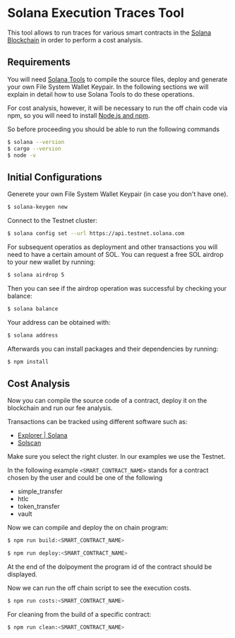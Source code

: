 
# Solana Execution Traces Tool

This tool allows to run traces for various smart contracts in the [Solana Blockchain](https://solana.com) in order to perform a cost analysis.

## Requirements

You will need [Solana Tools](https://docs.solana.com/cli/install-solana-cli-tools) to compile the source files, deploy and generate your own File System Wallet Keypair. In the following sections we will explain in detail how to use Solana Tools to do these operations.

For cost analysis, however, it will be necessary to run the off chain code via npm, so you will need to install [Node.js and npm](https://docs.npmjs.com/downloading-and-installing-node-js-and-npm).

So before proceeding you should be able to run the following commands

```sh
$ solana --version
$ cargo --version
$ node -v
```

## Initial Configurations

Generete your own File System Wallet Keypair (in case you don't have one).
```sh
$ solana-keygen new
```

Connect to the Testnet cluster:
```sh
$ solana config set --url https://api.testnet.solana.com
```

For subsequent operatios as deployment and other transactions you will need to have a certain amount of SOL. You can request a free SOL airdrop to your new wallet by running:
```sh
$ solana airdrop 5
```

Then you can see if the airdrop operation was successful by checking your balance:
```sh
$ solana balance
```

Your address can be obtained with:
```sh
$ solana address 	
```

Afterwards you can install packages and their dependencies by running:
```sh
$ npm install
```

## Cost Analysis

Now you can compile the source code of a contract, deploy it on the blockchain and run our fee analysis.

Transactions can be tracked using different software such as:
- [Explorer | Solana](https://explorer.solana.com/?cluster=testnet)
- [Solscan](https://solscan.io/?cluster=testnet)

Make sure you select the right cluster. In our examples we use the Testnet.

In the following example `<SMART_CONTRACT_NAME>` stands for a contract chosen by the user and could be one of the following
- simple_transfer
- htlc
- token_transfer
- vault

Now we can compile and deploy the on chain program:
```sh
$ npm run build:<SMART_CONTRACT_NAME>
```
```sh
$ npm run deploy:<SMART_CONTRACT_NAME>
```
At the end of the dolpoyment the program id of the contract should be displayed.

Now we can run the off chain script to see the execution costs.
```sh
$ npm run costs:<SMART_CONTRACT_NAME> 
```
For cleaning from the build of a specific contract:
```sh
$ npm run clean:<SMART_CONTRACT_NAME> 
```